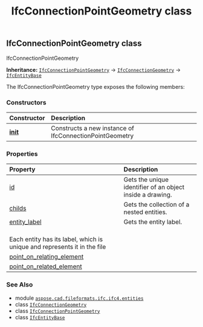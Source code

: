 ﻿---
title: IfcConnectionPointGeometry class
second_title: Aspose.CAD for Python via .NET API References
description: 
type: docs
weight: 1240
url: /python-net/aspose.cad.fileformats.ifc.ifc4.entities/ifcconnectionpointgeometry/
is_root: false
---

## IfcConnectionPointGeometry class

IfcConnectionPointGeometry



**Inheritance:** [`IfcConnectionPointGeometry`](/cad/python-net/aspose.cad.fileformats.ifc.ifc4.entities/ifcconnectionpointgeometry) → 
[`IfcConnectionGeometry`](/cad/python-net/aspose.cad.fileformats.ifc.ifc4.entities/ifcconnectiongeometry) → 
[`IfcEntityBase`](/cad/python-net/aspose.cad.fileformats.ifc/ifcentitybase)



The IfcConnectionPointGeometry type exposes the following members:

### Constructors
| Constructor | Description |
| :- | :- |
| [__init__](/cad/python-net/aspose.cad.fileformats.ifc.ifc4.entities/ifcconnectionpointgeometry/__init__/#) | Constructs a new instance of IfcConnectionPointGeometry |


### Properties
| Property | Description |
| :- | :- |
| [id](/cad/python-net/aspose.cad.fileformats.ifc.ifc4.entities/ifcconnectionpointgeometry/id) | Gets the unique identifier of an object inside a drawing. |
| [childs](/cad/python-net/aspose.cad.fileformats.ifc.ifc4.entities/ifcconnectionpointgeometry/childs) | Gets the collection of a nested entities. |
| [entity_label](/cad/python-net/aspose.cad.fileformats.ifc.ifc4.entities/ifcconnectionpointgeometry/entity_label) | Gets the entity label.<br/>Each entity has its label, which is unique and represents it in the file |
| [point_on_relating_element](/cad/python-net/aspose.cad.fileformats.ifc.ifc4.entities/ifcconnectionpointgeometry/point_on_relating_element) |  |
| [point_on_related_element](/cad/python-net/aspose.cad.fileformats.ifc.ifc4.entities/ifcconnectionpointgeometry/point_on_related_element) |  |



### See Also
* module [`aspose.cad.fileformats.ifc.ifc4.entities`](..)
* class [`IfcConnectionGeometry`](/cad/python-net/aspose.cad.fileformats.ifc.ifc4.entities/ifcconnectiongeometry)
* class [`IfcConnectionPointGeometry`](/cad/python-net/aspose.cad.fileformats.ifc.ifc4.entities/ifcconnectionpointgeometry)
* class [`IfcEntityBase`](/cad/python-net/aspose.cad.fileformats.ifc/ifcentitybase)
